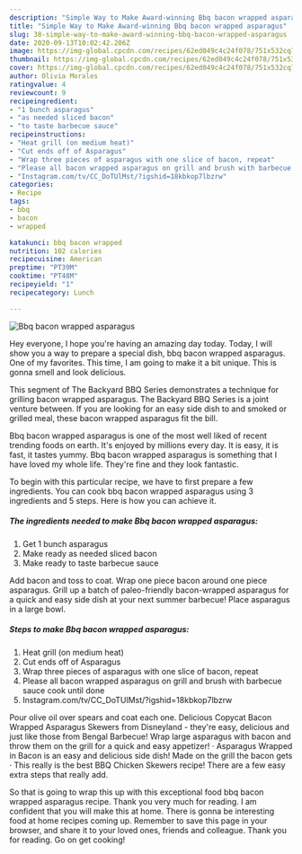 ```yaml
---
description: "Simple Way to Make Award-winning Bbq bacon wrapped asparagus"
title: "Simple Way to Make Award-winning Bbq bacon wrapped asparagus"
slug: 38-simple-way-to-make-award-winning-bbq-bacon-wrapped-asparagus
date: 2020-09-13T10:02:42.206Z
image: https://img-global.cpcdn.com/recipes/62ed049c4c24f078/751x532cq70/bbq-bacon-wrapped-asparagus-recipe-main-photo.jpg
thumbnail: https://img-global.cpcdn.com/recipes/62ed049c4c24f078/751x532cq70/bbq-bacon-wrapped-asparagus-recipe-main-photo.jpg
cover: https://img-global.cpcdn.com/recipes/62ed049c4c24f078/751x532cq70/bbq-bacon-wrapped-asparagus-recipe-main-photo.jpg
author: Olivia Morales
ratingvalue: 4
reviewcount: 9
recipeingredient:
- "1 bunch asparagus"
- "as needed sliced bacon"
- "to taste barbecue sauce"
recipeinstructions:
- "Heat grill (on medium heat)"
- "Cut ends off of Asparagus"
- "Wrap three pieces of asparagus with one slice of bacon, repeat"
- "Please all bacon wrapped asparagus on grill and brush with barbecue sauce cook until done"
- "Instagram.com/tv/CC_DoTUlMst/?igshid=18kbkop7lbzrw"
categories:
- Recipe
tags:
- bbq
- bacon
- wrapped

katakunci: bbq bacon wrapped 
nutrition: 102 calories
recipecuisine: American
preptime: "PT39M"
cooktime: "PT48M"
recipeyield: "1"
recipecategory: Lunch

---
```



![Bbq bacon wrapped asparagus](https://img-global.cpcdn.com/recipes/62ed049c4c24f078/751x532cq70/bbq-bacon-wrapped-asparagus-recipe-main-photo.jpg)

Hey everyone, I hope you're having an amazing day today. Today, I will show you a way to prepare a special dish, bbq bacon wrapped asparagus. One of my favorites. This time, I am going to make it a bit unique. This is gonna smell and look delicious.

This segment of The Backyard BBQ Series demonstrates a technique for grilling bacon wrapped asparagus. The Backyard BBQ Series is a joint venture between. If you are looking for an easy side dish to and smoked or grilled meal, these bacon wrapped asparagus fit the bill.

Bbq bacon wrapped asparagus is one of the most well liked of recent trending foods on earth. It's enjoyed by millions every day. It is easy, it is fast, it tastes yummy. Bbq bacon wrapped asparagus is something that I have loved my whole life. They're fine and they look fantastic.


To begin with this particular recipe, we have to first prepare a few ingredients. You can cook bbq bacon wrapped asparagus using 3 ingredients and 5 steps. Here is how you can achieve it.

<!--inarticleads1-->

##### The ingredients needed to make Bbq bacon wrapped asparagus:

1. Get 1 bunch asparagus
1. Make ready as needed sliced bacon
1. Make ready to taste barbecue sauce


Add bacon and toss to coat. Wrap one piece bacon around one piece asparagus. Grill up a batch of paleo-friendly bacon-wrapped asparagus for a quick and easy side dish at your next summer barbecue! Place asparagus in a large bowl. 

<!--inarticleads2-->

##### Steps to make Bbq bacon wrapped asparagus:

1. Heat grill (on medium heat)
1. Cut ends off of Asparagus
1. Wrap three pieces of asparagus with one slice of bacon, repeat
1. Please all bacon wrapped asparagus on grill and brush with barbecue sauce cook until done
1. Instagram.com/tv/CC_DoTUlMst/?igshid=18kbkop7lbzrw


Pour olive oil over spears and coat each one. Delicious Copycat Bacon Wrapped Asparagus Skewers from Disneyland - they&#39;re easy, delicious and just like those from Bengal Barbecue! Wrap large asparagus with bacon and throw them on the grill for a quick and easy appetizer! · Asparagus Wrapped in Bacon is an easy and delicious side dish! Made on the grill the bacon gets · This really is the best BBQ Chicken Skewers recipe! There are a few easy extra steps that really add. 

So that is going to wrap this up with this exceptional food bbq bacon wrapped asparagus recipe. Thank you very much for reading. I am confident that you will make this at home. There is gonna be interesting food at home recipes coming up. Remember to save this page in your browser, and share it to your loved ones, friends and colleague. Thank you for reading. Go on get cooking!

